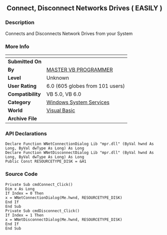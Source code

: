 ﻿<div align="center">

## Connect, Disconnect Networks Drives \( EASILY \)


</div>

### Description

Connects and Disconnects Network Drives from your System
 
### More Info
 


<span>             |<span>
---                |---
**Submitted On**   |
**By**             |[MASTER VB PROGRAMMER](https://github.com/Planet-Source-Code/PSCIndex/blob/master/ByAuthor/master-vb-programmer.md)
**Level**          |Unknown
**User Rating**    |6.0 (605 globes from 101 users)
**Compatibility**  |VB 5\.0, VB 6\.0
**Category**       |[Windows System Services](https://github.com/Planet-Source-Code/PSCIndex/blob/master/ByCategory/windows-system-services__1-35.md)
**World**          |[Visual Basic](https://github.com/Planet-Source-Code/PSCIndex/blob/master/ByWorld/visual-basic.md)
**Archive File**   |[](https://github.com/Planet-Source-Code/master-vb-programmer-connect-disconnect-networks-drives-easily__1-2209/archive/master.zip)

### API Declarations

```
Declare Function WNetConnectionDialog Lib "mpr.dll" (ByVal hwnd As Long, ByVal dwType As Long) As Long
Declare Function WNetDisconnectDialog Lib "mpr.dll" (ByVal hwnd As Long, ByVal dwType As Long) As Long
Public Const RESOURCETYPE_DISK = &H1
```


### Source Code

```
Private Sub cmdConnect_Click()
Dim x As Long
If Index = 0 Then
x = WNetConnectionDialog(Me.hwnd, RESOURCETYPE_DISK)
End If
End Sub
Private Sub cmdDisconnect_Click()
If Index = 1 Then
x = WNetDisconnectDialog(Me.hwnd, RESOURCETYPE_DISK)
End If
End Sub
```

